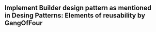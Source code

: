 ## Implement Builder design pattern as mentioned in Desing Patterns: Elements of reusability by GangOfFour
